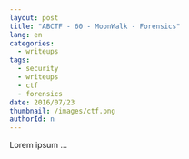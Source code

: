 ```yaml
---
layout: post
title: "ABCTF - 60 - MoonWalk - Forensics"
lang: en
categories:
  - writeups
tags:
  - security
  - writeups
  - ctf
  - forensics
date: 2016/07/23
thumbnail: /images/ctf.png
authorId: n
---
```

Lorem ipsum ...
